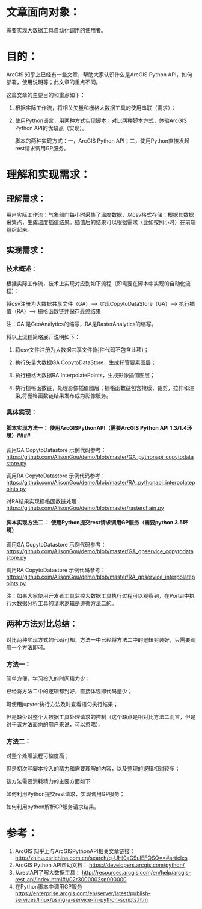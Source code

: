 # 文章面向对象： #
需要实现大数据工具自动化调用的使用者。

# 目的： #
ArcGIS 知乎上已经有一些文章，帮助大家认识什么是ArcGIS Python API，如何部署，使用说明等；此文章的重点不同。

这篇文章的主要目的和重点如下：

1.	根据实际工作流，将相关矢量和栅格大数据工具的使用串联（需求）；

2.	使用Python语言，用两种方式实现脚本；对比两种脚本方式，体验ArcGIS Python API的优缺点（实现）。

	脚本的两种实现方式：一，ArcGIS Python API；二，使用Python直接发起rest请求调用GP服务。

# 理解和实现需求： #

## 理解需求： ##

用户实际工作流：气象部门每小时采集了温度数据，以csv格式存储；根据其数据采集点，生成温度插值结果。插值后的结果可以根据需求（比如按照小时）在前端组织起来。

## 实现需求： ##

### **技术概述：** ###

根据实际工作流，技术上实现对应到如下流程（即需要在脚本中实现的自动化流程）：

将csv注册为大数据共享文件（GA）--> 实现CopytoDataStore（GA）--> 执行插值（RA）--> 栅格函数链并保存最终结果

注：GA 是GeoAnalytics的缩写，RA是RasterAnalytics的缩写。

将以上流程简略展开说明如下：

1.	将csv文件注册为大数据共享文件(附件代码不包含此项)；

2.	执行矢量大数据GA CopytoDataStore，生成托管要素图层；

3.	执行栅格大数据RA InterpolatePoints，生成影像插值图层；

4.	执行栅格函数链，处理影像插值图层；栅格函数链包含掩膜，裁剪，拉伸和渲染,将栅格函数链结果发布成为影像服务。

### 具体实现：  ###


#### 脚本实现方法一： 使用ArcGISPythonAPI（需要ArcGIS Python API 1.3/1.4环境）####

调用GA CopytoDatastore 示例代码参考：
https://github.com/AlisonGou/demo/blob/master/GA_pythonapi_copytodatastore.py

调用RA CopytoDatastore 示例代码参考：
https://github.com/AlisonGou/demo/blob/master/RA_pythonapi_interpolatepoints.py

对RA结果实现栅格函数链处理：
https://github.com/AlisonGou/demo/blob/master/rasterchain.py

#### 脚本实现方法二 ： 使用Python提交rest请求调用GP服务（需要python 3.5环境） ####

调用GA CopytoDatastore 示例代码参考：
https://github.com/AlisonGou/demo/blob/master/GA_gpservice_copytodatastore.py

调用RA CopytoDatastore 示例代码参考：
https://github.com/AlisonGou/demo/blob/master/RA_gpservice_interpolatepoints.py

注：如果大家使用开发者工具监控大数据工具执行过程可以观察到，在Portal中执行大数据分析工具的请求逻辑是遵循方法二的。

## 两种方法对比总结： ##
对比两种实现方式的代码可知，方法一中已经将方法二中的逻辑封装好，只需要调用一个方法即可。


### 方法一： ###

简单方便，学习投入的时间精力少；

已经将方法二中的逻辑都封好，直接体现即代码量少；

可使用jupyter执行方法及时查看语句执行结果；


但是缺少对整个大数据工具处理请求的控制（这个缺点是相对比方法二而言，但是对于该方法面向的用户来说，可以忽略）。

### 方法二： ###

对整个处理流程可控度高；

但是初次写脚本投入的精力和需要理解的内容，以及整理的逻辑相对较多；

该方法需要消耗精力的主要方面如下：

如何利用Python提交rest请求，实现调用GP服务；

如何利用python解析GP服务请求结果。

# 参考： #
1.	ArcGIS 知乎上与ArcGISPythonAPI相关文章链接：http://zhihu.esrichina.com.cn/search/q-UHl0aG9uIEFQSQ==#articles
2.	ArcGIS Python API帮助文档：
https://developers.arcgis.com/python/
3.	从restAPI了解大数据工具：
http://resources.arcgis.com/en/help/arcgis-rest-api/index.html#//02r3000002sp000000
4.	在Python脚本中调用GP服务
https://enterprise.arcgis.com/en/server/latest/publish-services/linux/using-a-service-in-python-scripts.htm



